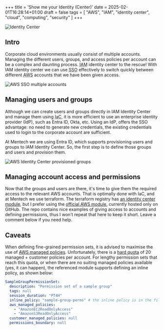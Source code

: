 +++
title = 'Show me your Identity (Center)'
date = 2025-02-01T16:28:14+01:00
draft = false
tags = [ "AWS", "IAM", "identity center", "cloud", "computing", "security" ]
+++

![Identity Center](/assets/IAM-Identity-center.png)

## Intro

Corporate cloud environments usually consist of multiple accounts. Managing the different users, groups, and access
policies per account can be a complex and daunting process. <abbr title="Identity and Access Management">IAM</abbr>
identity center to the rescue! With IAM identity center we can use <abbr title="Single Sign On">SSO</abbr> effectively
to switch quickly between different <abbr title="Amazon Web Services">AWS</abbr> accounts that we have been given access.

![AWS SSO multiple accounts](/assets/AWS-SSO-multi-account.jpg)

## Managing users and groups

Although we can create users and groups directly in IAM Identity Center and manage them using <abbr title="Infrastructure
as Code">IaC</abbr>, it is more efficient to use an enterprise identity provider (IdP), such as Entra ID, Okta, etc. Using
an IdP, offers the SSO advantage: no need to generate new credentials, the existing credentials used to login to the corporate
account are sufficient.

At Mentech we are using Entra ID, which supports provisioning users and groups to IAM Identity Center. So, the first step is to
define those groups and users and provision them.

![AWS Identity Center provisioned groups](/assets/idc-groups.png)

## Managing account access and permissions

Now that the groups and users are there, it's time to give them the required access to the relevant AWS accounts. That is optimally
done with IaC, and at Mentech we use terraform. The terraform registry has [an identity center
module](https://registry.terraform.io/modules/aws-ia/iam-identity-center/aws/latest), but I prefer using the [official AWS
module](https://github.com/aws-samples/identity-center-with-terraform), currently hosted only on GitHub. The repo contains nice
examples of giving access to accounts and defining permissions, thus I won't repeat that here to keep it short. Leave a comment
below if you need help.

## Caveats

When defining fine-grained permission sets, it is advised to maximise the use of [AWS managed
policies](https://docs.aws.amazon.com/IAM/latest/UserGuide/access_policies_managed-vs-inline.html#aws-managed-policies).
Unfortunately, there is a [hard quota](https://docs.aws.amazon.com/singlesignon/latest/userguide/limits.html#awsaccountlimits) of
20 managed + customer policies per account. For lengthy permission sets that reach this quota, or when there are no suiting managed
policies available (yes, it can happen), the referenced module supports defining an inline policy, as shown below:

```yaml
SampleGroupPermissionSet:
  description: "Permission set of a sample group"
  tags: null
  session_duration: "PT4H"
  inline_policy: "sample-group-perms" # the inline policy is in the file sample-groups-perms.json
  aws_managed_policies:
    - "AmazonEC2ReadOnlyAccess"
    - "AmazonS3ReadOnlyAccess"
  customer_managed_policies: null
  permissions_boundary: null
```
